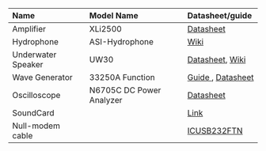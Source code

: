 | Name               | Model Name               | Datasheet/guide                                                                           |
| :----------------- | :----------------------- | :---------------------------------------------------------------------------------------- |
| Amplifier          | XLi2500                  | [Datasheet](_\amplifier.pdf)                                                                 |
| Hydrophone         | ASI-Hydrophone           | [Wiki](_\as1_hydrophone_wiki.md)                                                             |
| Underwater Speaker | UW30                     | [Datasheet](_\speakerDS.pdf), [Wiki](_\[speaker_wiki_revised.md](_\as1_hydrophone_wiki.md).md) |
| Wave Generator     | 33250A Function          | [Guide ](_\wavegeneratorguide.pdf), [Datasheet](_\Waveform-generator-datasheet.pdf)           |
| Oscilloscope       | N6705C DC Power Analyzer | [Datasheet](_\TEKTRONIX-TDS3024B-Datasheet.pdf)                                              |
| SoundCard          |                          | [Link](https://www.startech.com/en-dk/cards-adapters/icusbaudio2d)                           |
| Null-modem cable   |                          | [ICUSB232FTN](https://www.startech.com/en-us/cards-adapters/icusb232ftn)                     |
